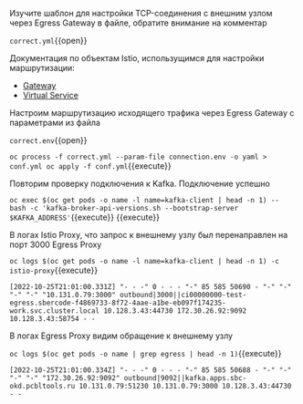 Изучите шаблон для настройки TCP-соединения с внешним узлом через Egress Gateway в файле, обратите внимание на комментар

`correct.yml`{{open}}

Документация по объектам Istio, использущимся для настройки маршрутизации:

* [Gateway](https://istio.io/latest/docs/reference/config/networking/gateway/)
* [Virtual Service](https://istio.io/latest/docs/reference/config/networking/virtual-service/)

Настроим маршрутизацию исходящего трафика через Egress Gateway с параметрами из файла

`correct.env`{{open}}

`oc process -f correct.yml --param-file connection.env -o yaml > conf.yml
oc apply -f conf.yml`{{execute}}

Повторим проверку подключения к Kafka. Подключение успешно

`oc exec $(oc get pods -o name -l name=kafka-client | head -n 1) -- bash -c 'kafka-broker-api-versions.sh --bootstrap-server $KAFKA_ADDRESS'`{{execute}} {{execute}}

В логах Istio Proxy, что запрос к внешнему узлу был перенаправлен на порт 3000 Egress Proxy

`oc logs $(oc get pods -o name -l name=kafka-client | head -n 1) -c istio-proxy`{{execute}}

`[2022-10-25T21:01:00.331Z] "- - -" 0 - - - "-" 85 585 50690 - "-" "-" "-" "-" "10.131.0.79:3000" outbound|3000||ci00000000-test-egress.sbercode-f4869733-8f72-4aae-a1be-eb097f174235-work.svc.cluster.local 10.128.3.43:44730 172.30.26.92:9092 10.128.3.43:58754 - -`

В логах Egress Proxy видим обращение к внешнему узлу

`oc logs $(oc get pods -o name | grep egress | head -n 1)`{{execute}}

`[2022-10-25T21:01:00.334Z] "- - -" 0 - - - "-" 85 585 50688 - "-" "-" "-" "-" "172.30.26.92:9092" outbound|9092||kafka.apps.sbc-okd.pcbltools.ru 10.131.0.79:51230 10.131.0.79:3000 10.128.3.43:44730 - -`

